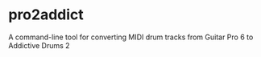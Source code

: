 # pro2addict
A command-line tool for converting MIDI drum tracks from Guitar Pro 6 to Addictive Drums 2
